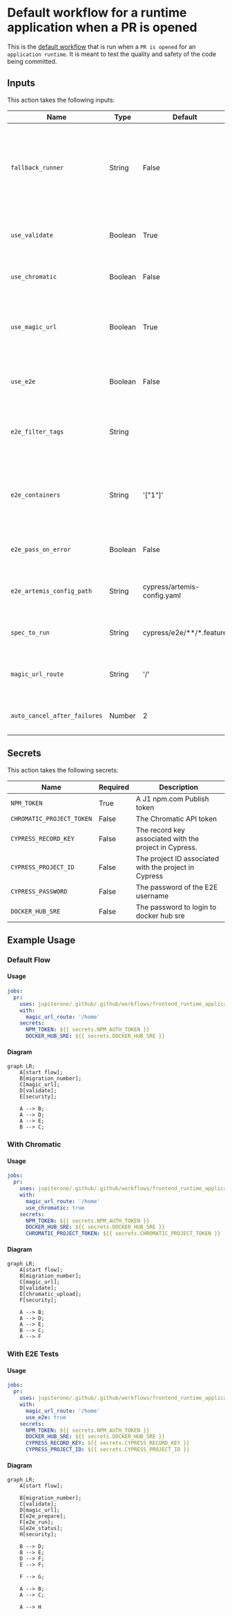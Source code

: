 # Default workflow for a runtime application when a PR is opened


This is the [default workflow](../../frontend_runtime_application_pr.yml@v#) that is run when a `PR is opened` for an `application runtime`. It is meant to test the quality and safety of the code being committed.

## Inputs

This action takes the following inputs:

| Name                        | Type    | Default                      | Required  | Description                                                                            |
| --------------------------- | ------- | ---------------------------- | --------- | -------------------------------------------------------------------------------------- |
| `fallback_runner`            | String  | False                        | False      | If true will leverage ubuntu-latest, otherwise will fall back to the J1 in-house runner
| `use_validate`               | Boolean | True                         | False      | Run validation, in most case we want this
| `use_chromatic`              | Boolean | False                        | False      | Run VRT Storybook tests with chromatic
| `use_magic_url`              | Boolean | True                         | False      | Deploy to dev via a query param, required for normal SPAs
| `use_e2e`                    | Boolean | False                        | False      | Run E2E test, in most case we want this
| `e2e_filter_tags`            | String  |                              | False      | Tests will be filtered based on the tags defined here
| `e2e_containers`             | String  | '["1"]'                      | False      | The number of tests that you want Cypress to run in parallel (ex. 1, 2, 3, ...)
| `e2e_pass_on_error`          | Boolean | False                        | False      | Pass the workflow even if the E2E test fail
| `e2e_artemis_config_path`    | String  | cypress/artemis-config.yaml  | False      | Used to determine the path to the artemis config file
| `spec_to_run`                | String  | cypress/e2e/**/*.feature     | False      | Used to determine which test to run
| `magic_url_route`            | String  | '/'                          | False      | The relative route the magic url should go to
| `auto_cancel_after_failures` | Number  | 2                            | False      | Cancel the tests after this many failures
                                                                           
## Secrets

This action takes the following secrets:

| Name                        | Required  | Description                               |
| --------------------------- | --------- | ----------------------------------------- |
| `NPM_TOKEN`                 | True      | A J1 npm.com Publish token
| `CHROMATIC_PROJECT_TOKEN`   | False     | The Chromatic API token
| `CYPRESS_RECORD_KEY`        | False     | The record key associated with the project in Cypress.
| `CYPRESS_PROJECT_ID`        | False     | The project ID associated with the project in Cypress
| `CYPRESS_PASSWORD`          | False     | The password of the E2E username
| `DOCKER_HUB_SRE`            | False     | The password to login to docker hub sre

## Example Usage

### Default Flow

#### Usage

```yaml
jobs:
  pr:
    uses: jupiterone/.github/.github/workflows/frontend_runtime_application_pr.yml@v#
    with:
      magic_url_route: '/home'
    secrets:
      NPM_TOKEN: ${{ secrets.NPM_AUTH_TOKEN }}
      DOCKER_HUB_SRE: ${{ secrets.DOCKER_HUB_SRE }}
```

#### Diagram

```mermaid
graph LR;
    A[start flow];
    B[migration_number];
    C[magic_url];
    D[validate];
    E[security];

    A --> B;
    A --> D;
    A --> E;
    B --> C;
```

### With Chromatic

#### Usage

```yaml
jobs:
  pr:
    uses: jupiterone/.github/.github/workflows/frontend_runtime_application_pr.yml@v#
    with:
      magic_url_route: '/home'
      use_chromatic: true
    secrets:
      NPM_TOKEN: ${{ secrets.NPM_AUTH_TOKEN }}
      DOCKER_HUB_SRE: ${{ secrets.DOCKER_HUB_SRE }}
      CHROMATIC_PROJECT_TOKEN: ${{ secrets.CHROMATIC_PROJECT_TOKEN }}
```

#### Diagram

```mermaid
graph LR;
    A[start flow];
    B[migration_number];
    C[magic_url];
    D[validate];
    E[chromatic_upload];
    F[security];

    A --> B;
    A --> D;
    A --> E;
    B --> C;
    A --> F
```

### With E2E Tests

#### Usage

```yaml
jobs:
  pr:
    uses: jupiterone/.github/.github/workflows/frontend_runtime_application_pr.yml@v#
    with:
      magic_url_route: '/home'
      use_e2e: true
    secrets:
      NPM_TOKEN: ${{ secrets.NPM_AUTH_TOKEN }}
      DOCKER_HUB_SRE: ${{ secrets.DOCKER_HUB_SRE }}
      CYPRESS_RECORD_KEY: ${{ secrets.CYPRESS_RECORD_KEY }}
      CYPRESS_PROJECT_ID: ${{ secrets.CYPRESS_PROJECT_ID }}
```

#### Diagram

```mermaid
graph LR;
    A[start flow];

    B[migration_number];
    C[validate];
    D[magic_url];
    E[e2e_prepare];
    F[e2e_run];
    G[e2e_status];
    H[security];

    B --> D;
    B --> E;
    D --> F;
    E --> F;

    F --> G;

    A --> B;
    A --> C;

    A --> H
```
